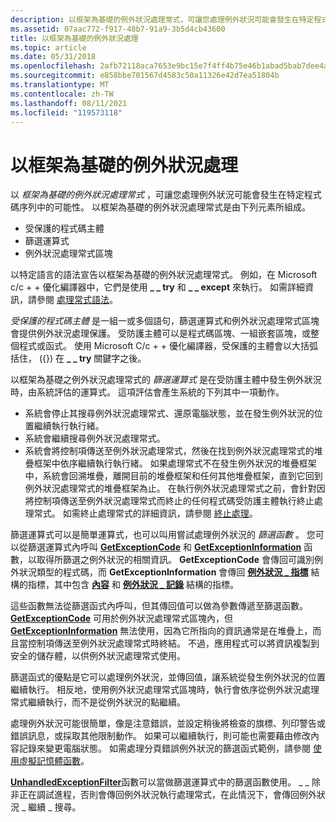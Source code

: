 ```yaml
---
description: 以框架為基礎的例外狀況處理常式，可讓您處理例外狀況可能會發生在特定程式碼序列中的可能性。 以框架為基礎的例外狀況處理常式是由下列元素所組成。
ms.assetid: 07aac772-f917-48b7-91a9-3b5d4cb43600
title: 以框架為基礎的例外狀況處理
ms.topic: article
ms.date: 05/31/2018
ms.openlocfilehash: 2afb72118aca7653e9bc15e7f4ff4b75e46b1abad5bab7dee4a3397ae5f98e1b
ms.sourcegitcommit: e858bbe701567d4583c50a11326e42d7ea51804b
ms.translationtype: MT
ms.contentlocale: zh-TW
ms.lasthandoff: 08/11/2021
ms.locfileid: "119573118"
---
```

# <a name="frame-based-exception-handling"></a>以框架為基礎的例外狀況處理

以 *框架為基礎的例外狀況處理常式* ，可讓您處理例外狀況可能會發生在特定程式碼序列中的可能性。 以框架為基礎的例外狀況處理常式是由下列元素所組成。

-   受保護的程式碼主體
-   篩選運算式
-   例外狀況處理常式區塊

以特定語言的語法宣告以框架為基礎的例外狀況處理常式。 例如，在 Microsoft c/c + + 優化編譯器中，它們是使用 **\_ \_ try** 和 **\_ \_ except** 來執行。 如需詳細資訊，請參閱 [處理常式語法](handler-syntax.md)。

*受保護的程式碼主體* 是一組一或多個語句，篩選運算式和例外狀況處理常式區塊會提供例外狀況處理保護。 受防護主體可以是程式碼區塊、一組嵌套區塊，或整個程式或函式。 使用 Microsoft C/c + + 優化編譯器，受保護的主體會以大括弧括住， ({}) 在 **\_ \_ try** 關鍵字之後。

以框架為基礎之例外狀況處理常式的 *篩選運算式* 是在受防護主體中發生例外狀況時，由系統評估的運算式。 這項評估會產生系統的下列其中一項動作。

-   系統會停止其搜尋例外狀況處理常式、還原電腦狀態，並在發生例外狀況的位置繼續執行執行緒。
-   系統會繼續搜尋例外狀況處理常式。
-   系統會將控制項傳送至例外狀況處理常式，然後在找到例外狀況處理常式的堆疊框架中依序繼續執行執行緒。 如果處理常式不在發生例外狀況的堆疊框架中，系統會回溯堆疊，離開目前的堆疊框架和任何其他堆疊框架，直到它回到例外狀況處理常式的堆疊框架為止。 在執行例外狀況處理常式之前，會針對因將控制項傳送至例外狀況處理常式而終止的任何程式碼受防護主體執行終止處理常式。 如需終止處理常式的詳細資訊，請參閱 [終止處理](termination-handling.md)。

篩選運算式可以是簡單運算式，也可以叫用嘗試處理例外狀況的 *篩選函數* 。 您可以從篩選運算式內呼叫 [**GetExceptionCode**](getexceptioncode.md) 和 [**GetExceptionInformation**](getexceptioninformation.md) 函數，以取得所篩選之例外狀況的相關資訊。 **GetExceptionCode** 會傳回可識別例外狀況類型的程式碼，而 **GetExceptionInformation** 會傳回 [**例外狀況 \_ 指標**](/windows/desktop/api/WinNT/ns-winnt-exception_pointers) 結構的指標，其中包含 [**內容**](/windows/desktop/api/WinNT/ns-winnt-arm64_nt_context) 和 [**例外狀況 \_ 記錄**](/windows/desktop/api/WinNT/ns-winnt-exception_record) 結構的指標。

這些函數無法從篩選函式內呼叫，但其傳回值可以做為參數傳遞至篩選函數。 [**GetExceptionCode**](getexceptioncode.md) 可用於例外狀況處理常式區塊內，但 [**GetExceptionInformation**](getexceptioninformation.md) 無法使用，因為它所指向的資訊通常是在堆疊上，而且當控制項傳送至例外狀況處理常式時終結。 不過，應用程式可以將資訊複製到安全的儲存體，以供例外狀況處理常式使用。

篩選函式的優點是它可以處理例外狀況，並傳回值，讓系統從發生例外狀況的位置繼續執行。 相反地，使用例外狀況處理常式區塊時，執行會依序從例外狀況處理常式繼續執行，而不是從例外狀況的點繼續。

處理例外狀況可能很簡單，像是注意錯誤，並設定稍後將檢查的旗標、列印警告或錯誤訊息，或採取其他限制動作。 如果可以繼續執行，則可能也需要藉由修改內容記錄來變更電腦狀態。 如需處理分頁錯誤例外狀況的篩選函式範例，請參閱 [使用虛擬記憶體函數](../memory/using-the-memory-management-functions.md)。

[**UnhandledExceptionFilter**](/windows/win32/api/errhandlingapi/nf-errhandlingapi-unhandledexceptionfilter)函數可以當做篩選運算式中的篩選函數使用。 \_ \_ 除非正在調試進程，否則會傳回例外狀況執行處理常式，在此情況下，會傳回例外狀況 \_ 繼續 \_ 搜尋。

 

 
